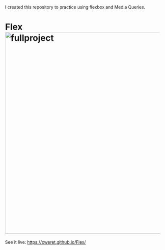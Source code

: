 I created this repository to practice using flexbox and Media Queries.

# Flex<img width="655" alt="fullproject" src="https://user-images.githubusercontent.com/95048921/166948586-08d468e0-e18c-487c-ba36-866b0504e363.png">


See it live: https://xweret.github.io/Flex/

